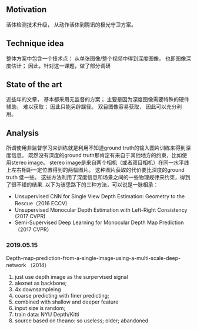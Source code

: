 ## Motivation
活体检测技术升级， 从动作活体到腾讯的极光守卫方案。

## Technique idea
整体方案中包含一个技术点： 从单张图像/整个视频中得到深度图像， 也即图像深度估计； 因此，针对这一课题，做了部分调研

## State of the art
近些年的文章， 基本都采用无监督的方案； 主要是因为深度图像需要特殊的硬件辅助， 难以获取； 因此只能另辟蹊径。 
双目图像容易获取， 因此可以充分利用。

## Analysis
所谓使用非监督学习来训练就是利用不知道ground truth的输入图片训练来得到深度信息。
既然没有深度的ground truth那肯定有来自于其他地方的约束，比如使用stereo image。
stereo image是来自两个相机（或者双目相机）在同一水平线上左右相距一定位置得到的两幅图片。
这种图片获取的代价要比深度的ground truth 低一些。 
这些方法利用了深度信息和场景之间的一些物理规律来约束，得到了很不错的结果. 
以下为该思路下的三种方法，可以说是一脉相承：

- Unsupervised CNN for Single View Depth Estimation: Geometry to the Rescue（2016 ECCV)
- Unsupervised Monocular Depth Estimation with Left-Right Consistency (2017 CVPR)
- Semi-Supervised Deep Learning for Monocular Depth Map Prediction （2017 CVPR）

### 2019.05.15
  Depth-map-prediction-from-a-single-image-using-a-multi-scale-deep-network （2014）
  1. just use depth image as the surpervised signal
  2. alexnet as backbone;
  3. 4x downsampleing
  4. coarse predicting with finer predicting;
  5. combined with shallow and deeper feature
  6. input size is random;
  7. train data: NYU Depth/Kitti
  8. source based on theano: so useless; older; abandoned

